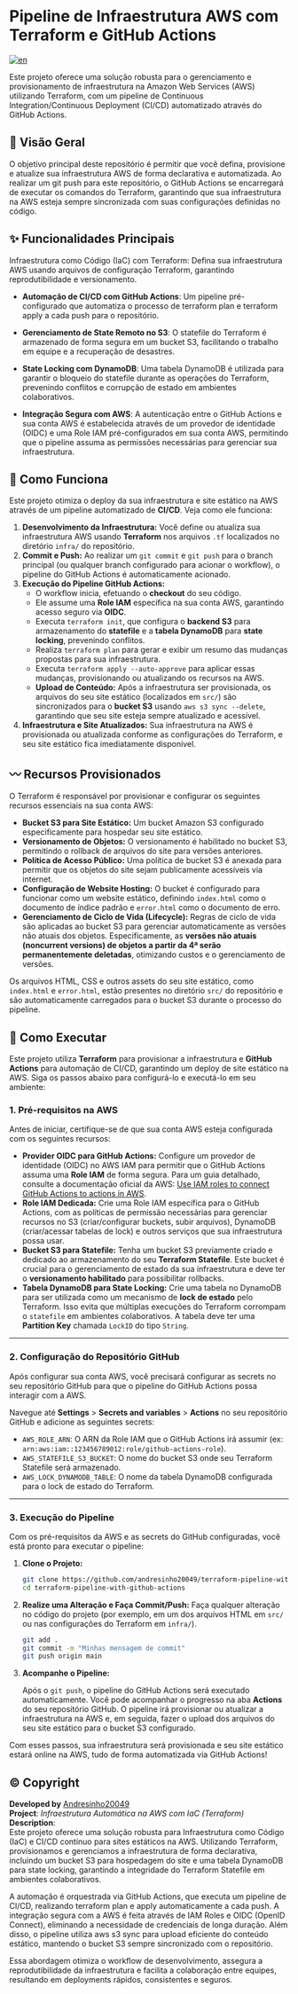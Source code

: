 # Pipeline de Infraestrutura AWS com Terraform e GitHub Actions

[![en](https://img.shields.io/badge/lang-en-blue.svg)](https://github.com/andresinho20049/terraform-pipeline-with-github-actions/blob/main/README.md)

Este projeto oferece uma solução robusta para o gerenciamento e provisionamento de infraestrutura na Amazon Web Services (AWS) utilizando Terraform, com um pipeline de Continuous Integration/Continuous Deployment (CI/CD) automatizado através do GitHub Actions.

## 🚀 Visão Geral
O objetivo principal deste repositório é permitir que você defina, provisione e atualize sua infraestrutura AWS de forma declarativa e automatizada. Ao realizar um git push para este repositório, o GitHub Actions se encarregará de executar os comandos do Terraform, garantindo que sua infraestrutura na AWS esteja sempre sincronizada com suas configurações definidas no código.

## ✨ Funcionalidades Principais
Infraestrutura como Código (IaC) com Terraform: Defina sua infraestrutura AWS usando arquivos de configuração Terraform, garantindo reprodutibilidade e versionamento.

* **Automação de CI/CD com GitHub Actions**: Um pipeline pré-configurado que automatiza o processo de terraform plan e terraform apply a cada push para o repositório.

* **Gerenciamento de State Remoto no S3**: O statefile do Terraform é armazenado de forma segura em um bucket S3, facilitando o trabalho em equipe e a recuperação de desastres.

* **State Locking com DynamoDB**: Uma tabela DynamoDB é utilizada para garantir o bloqueio do statefile durante as operações do Terraform, prevenindo conflitos e corrupção de estado em ambientes colaborativos.

* **Integração Segura com AWS**: A autenticação entre o GitHub Actions e sua conta AWS é estabelecida através de um provedor de identidade (OIDC) e uma Role IAM pré-configurados em sua conta AWS, permitindo que o pipeline assuma as permissões necessárias para gerenciar sua infraestrutura.

## 🚀 Como Funciona

Este projeto otimiza o deploy da sua infraestrutura e site estático na AWS através de um pipeline automatizado de **CI/CD**. Veja como ele funciona:

1.  **Desenvolvimento da Infraestrutura:** Você define ou atualiza sua infraestrutura AWS usando **Terraform** nos arquivos `.tf` localizados no diretório `infra/` do repositório.
2.  **Commit e Push:** Ao realizar um `git commit` e `git push` para o branch principal (ou qualquer branch configurado para acionar o workflow), o pipeline do GitHub Actions é automaticamente acionado.
3.  **Execução do Pipeline GitHub Actions:**
    * O workflow inicia, efetuando o **checkout** do seu código.
    * Ele assume uma **Role IAM** específica na sua conta AWS, garantindo acesso seguro via **OIDC**.
    * Executa `terraform init`, que configura o **backend S3** para armazenamento do **statefile** e a **tabela DynamoDB** para **state locking**, prevenindo conflitos.
    * Realiza `terraform plan` para gerar e exibir um resumo das mudanças propostas para sua infraestrutura.
    * Executa `terraform apply --auto-approve` para aplicar essas mudanças, provisionando ou atualizando os recursos na AWS.
    * **Upload de Conteúdo:** Após a infraestrutura ser provisionada, os arquivos do seu site estático (localizados em `src/`) são sincronizados para o **bucket S3** usando `aws s3 sync --delete`, garantindo que seu site esteja sempre atualizado e acessível.
4.  **Infraestrutura e Site Atualizados:** Sua infraestrutura na AWS é provisionada ou atualizada conforme as configurações do Terraform, e seu site estático fica imediatamente disponível.

## 〰️ Recursos Provisionados

O Terraform é responsável por provisionar e configurar os seguintes recursos essenciais na sua conta AWS:

* **Bucket S3 para Site Estático:** Um bucket Amazon S3 configurado especificamente para hospedar seu site estático.
* **Versionamento de Objetos:** O versionamento é habilitado no bucket S3, permitindo o rollback de arquivos do site para versões anteriores.
* **Política de Acesso Público:** Uma política de bucket S3 é anexada para permitir que os objetos do site sejam publicamente acessíveis via internet.
* **Configuração de Website Hosting:** O bucket é configurado para funcionar como um website estático, definindo `index.html` como o documento de índice padrão e `error.html` como o documento de erro.
* **Gerenciamento de Ciclo de Vida (Lifecycle):** Regras de ciclo de vida são aplicadas ao bucket S3 para gerenciar automaticamente as versões não atuais dos objetos. Especificamente, as **versões não atuais (noncurrent versions) de objetos a partir da 4ª serão permanentemente deletadas**, otimizando custos e o gerenciamento de versões.

Os arquivos HTML, CSS e outros assets do seu site estático, como `index.html` e `error.html`, estão presentes no diretório `src/` do repositório e são automaticamente carregados para o bucket S3 durante o processo do pipeline.

## 🎯 Como Executar

Este projeto utiliza **Terraform** para provisionar a infraestrutura e **GitHub Actions** para automação de CI/CD, garantindo um deploy de site estático na AWS. Siga os passos abaixo para configurá-lo e executá-lo em seu ambiente:

### 1\. Pré-requisitos na AWS

Antes de iniciar, certifique-se de que sua conta AWS esteja configurada com os seguintes recursos:

  * **Provider OIDC para GitHub Actions:** Configure um provedor de identidade (OIDC) no AWS IAM para permitir que o GitHub Actions assuma uma **Role IAM** de forma segura. Para um guia detalhado, consulte a documentação oficial da AWS: [Use IAM roles to connect GitHub Actions to actions in AWS](https://aws.amazon.com/blogs/security/use-iam-roles-to-connect-github-actions-to-actions-in-aws/).
  * **Role IAM Dedicada:** Crie uma Role IAM específica para o GitHub Actions, com as políticas de permissão necessárias para gerenciar recursos no S3 (criar/configurar buckets, subir arquivos), DynamoDB (criar/acessar tabelas de lock) e outros serviços que sua infraestrutura possa usar.
  * **Bucket S3 para Statefile:** Tenha um bucket S3 previamente criado e dedicado ao armazenamento do seu **Terraform Statefile**. Este bucket é crucial para o gerenciamento de estado da sua infraestrutura e deve ter o **versionamento habilitado** para possibilitar rollbacks.
  * **Tabela DynamoDB para State Locking:** Crie uma tabela no DynamoDB para ser utilizada como um mecanismo de **lock de estado** pelo Terraform. Isso evita que múltiplas execuções do Terraform corrompam o `statefile` em ambientes colaborativos. A tabela deve ter uma **Partition Key** chamada `LockID` do tipo `String`.

-----

### 2\. Configuração do Repositório GitHub

Após configurar sua conta AWS, você precisará configurar as secrets no seu repositório GitHub para que o pipeline do GitHub Actions possa interagir com a AWS.

Navegue até **Settings** \> **Secrets and variables** \> **Actions** no seu repositório GitHub e adicione as seguintes secrets:

  * `AWS_ROLE_ARN`: O ARN da Role IAM que o GitHub Actions irá assumir (ex: `arn:aws:iam::123456789012:role/github-actions-role`).
  * `AWS_STATEFILE_S3_BUCKET`: O nome do bucket S3 onde seu Terraform Statefile será armazenado.
  * `AWS_LOCK_DYNAMODB_TABLE`: O nome da tabela DynamoDB configurada para o lock de estado do Terraform.

-----

### 3\. Execução do Pipeline

Com os pré-requisitos da AWS e as secrets do GitHub configuradas, você está pronto para executar o pipeline:

1.  **Clone o Projeto:**

    ```bash
    git clone https://github.com/andresinho20049/terraform-pipeline-with-github-actions.git
    cd terraform-pipeline-with-github-actions
    ```

2.  **Realize uma Alteração e Faça Commit/Push:**
    Faça qualquer alteração no código do projeto (por exemplo, em um dos arquivos HTML em `src/` ou nas configurações do Terraform em `infra/`).

    ```bash
    git add .
    git commit -m "Minhas mensagem de commit"
    git push origin main 
    ```

3.  **Acompanhe o Pipeline:**

    Após o `git push`, o pipeline do GitHub Actions será executado automaticamente. Você pode acompanhar o progresso na aba **Actions** do seu repositório GitHub. O pipeline irá provisionar ou atualizar a infraestrutura na AWS e, em seguida, fazer o upload dos arquivos do seu site estático para o bucket S3 configurado.

Com esses passos, sua infraestrutura será provisionada e seu site estático estará online na AWS, tudo de forma automatizada via GitHub Actions!

## ©️ Copyright
**Developed by** [Andresinho20049](https://andresinho20049.com.br/) \
**Project**: *Infraestrutura Automática na AWS com IaC (Terraform)* \
**Description**: \
Este projeto oferece uma solução robusta para Infraestrutura como Código (IaC) e CI/CD contínuo para sites estáticos na AWS. Utilizando Terraform, provisionamos e gerenciamos a infraestrutura de forma declarativa, incluindo um bucket S3 para hospedagem do site e uma tabela DynamoDB para state locking, garantindo a integridade do Terraform Statefile em ambientes colaborativos.

A automação é orquestrada via GitHub Actions, que executa um pipeline de CI/CD, realizando terraform plan e apply automaticamente a cada push. A integração segura com a AWS é feita através de IAM Roles e OIDC (OpenID Connect), eliminando a necessidade de credenciais de longa duração. Além disso, o pipeline utiliza aws s3 sync para upload eficiente do conteúdo estático, mantendo o bucket S3 sempre sincronizado com o repositório.

Essa abordagem otimiza o workflow de desenvolvimento, assegura a reprodutibilidade da infraestrutura e facilita a colaboração entre equipes, resultando em deployments rápidos, consistentes e seguros.